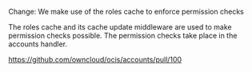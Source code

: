 Change: We make use of the roles cache to enforce permission checks

The roles cache and its cache update middleware are used to make permission checks possible. The permission checks take place in the accounts handler.

https://github.com/owncloud/ocis/accounts/pull/100
